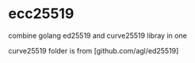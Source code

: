 # ecc25519
combine golang ed25519 and curve25519 libray in one 

curve25519 folder is from [github.com/agl/ed25519]
